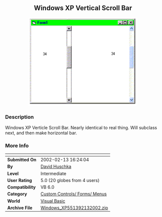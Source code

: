 ﻿<div align="center">

## Windows XP Vertical Scroll Bar

<img src="PIC2002213173332973.gif">
</div>

### Description

Windows XP Verticle Scroll Bar. Nearly identical to real thing. Will subclass next, and then make horizontal bar.
 
### More Info
 


<span>             |<span>
---                |---
**Submitted On**   |2002-02-13 16:24:04
**By**             |[David Huschka](https://github.com/Planet-Source-Code/PSCIndex/blob/master/ByAuthor/david-huschka.md)
**Level**          |Intermediate
**User Rating**    |5.0 (20 globes from 4 users)
**Compatibility**  |VB 6\.0
**Category**       |[Custom Controls/ Forms/  Menus](https://github.com/Planet-Source-Code/PSCIndex/blob/master/ByCategory/custom-controls-forms-menus__1-4.md)
**World**          |[Visual Basic](https://github.com/Planet-Source-Code/PSCIndex/blob/master/ByWorld/visual-basic.md)
**Archive File**   |[Windows\_XP551392132002\.zip](https://github.com/Planet-Source-Code/david-huschka-windows-xp-vertical-scroll-bar__1-31774/archive/master.zip)








